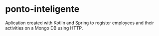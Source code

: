 # ponto-inteligente

Aplication created with Kotlin and Spring to register employees and their activities on a Mongo DB using HTTP.

